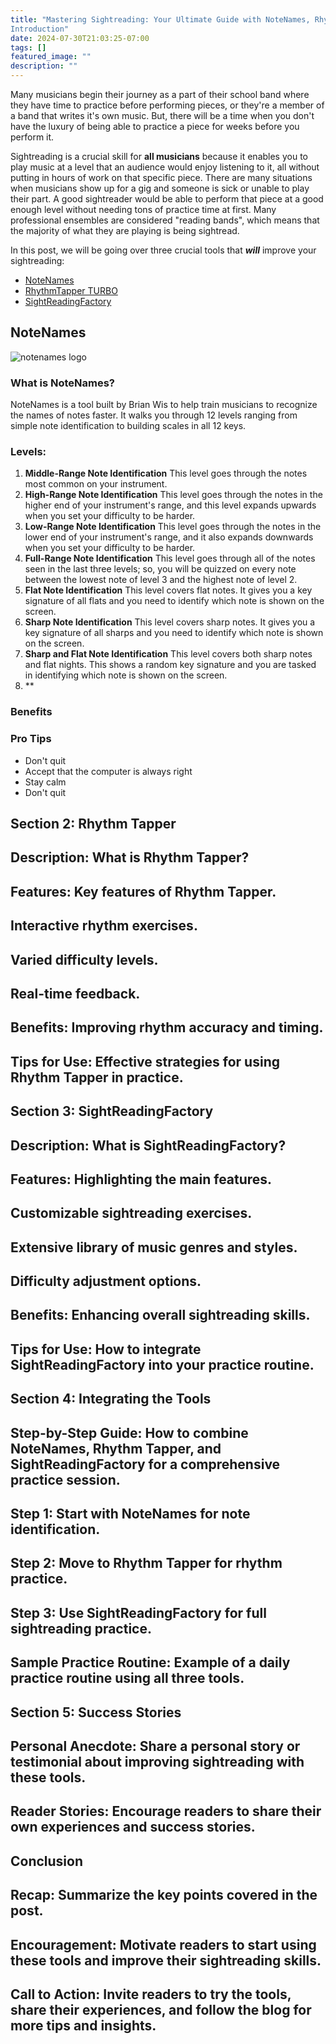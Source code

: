 ```yaml
---
title: "Mastering Sightreading: Your Ultimate Guide with NoteNames, Rhythm Tapper, and SightReadingFactory
Introduction"
date: 2024-07-30T21:03:25-07:00
tags: []
featured_image: ""
description: ""
---
```


Many musicians begin their journey as a part of their school band where they have time to practice before performing pieces, or they're a member of a band that writes it's own music. But, there will be a time when you don't have the luxury of being able to practice a piece for weeks before you perform it.

Sightreading is a crucial skill for **all musicians** because it enables you to play music at a level that an audience would enjoy listening to it, all without putting in hours of work on that specific piece. There are many situations when musicians show up for a gig and someone is sick or unable to play their part. A good sightreader would be able to perform that piece at a good enough level without needing tons of practice time at first. Many professional ensembles are considered "reading bands", which means that the majority of what they are playing is being sightread.

In this post, we will be going over three crucial tools that ***will*** improve your sightreading:
 - [NoteNames](https://brianwis.com/notenames/#)
 - [RhythmTapper TURBO](https://apps.apple.com/us/app/rhythmtapper-turbo/id1447284690)
 - [SightReadingFactory](https://www.sightreadingfactory.com/app)

## NoteNames

![notenames logo](/img/post_img/NNlogo.png)

### What is NoteNames?

NoteNames is a tool built by Brian Wis to help train musicians to recognize the names of notes faster. It walks you through 12 levels ranging from simple note identification to building scales in all 12 keys.

### Levels:

 1. **Middle-Range Note Identification** This level goes through the notes most common on your instrument.
 2. **High-Range Note Identification** This level goes through the notes in the higher end of your instrument's range, and this level expands upwards when you set your difficulty to be harder.
 3. **Low-Range Note Identification** This level goes through the notes in the lower end of your instrument's range, and it also expands downwards when you set your difficulty to be harder.
 4. **Full-Range Note Identification** This level goes through all of the notes seen in the last three levels; so, you will be quizzed on every note between the lowest note of level 3 and the highest note of level 2.
 5. **Flat Note Identification** This level covers flat notes. It gives you a key signature of all flats and you need to identify which note is shown on the screen.
 6. **Sharp Note Identification** This level covers sharp notes. It gives you a key signature of all sharps and you need to identify which note is shown on the screen.
 7. **Sharp and Flat Note Identification** This level covers both sharp notes and flat nights. This shows a random key signature and you are tasked in identifying which note is shown on the screen.
 8. **

### Benefits


### Pro Tips

 - Don't quit
 - Accept that the computer is always right
 - Stay calm
 - Don't quit

## Section 2: Rhythm Tapper


## Description: What is Rhythm Tapper?


## Features: Key features of Rhythm Tapper.


## Interactive rhythm exercises.


## Varied difficulty levels.


## Real-time feedback.


## Benefits: Improving rhythm accuracy and timing.


## Tips for Use: Effective strategies for using Rhythm Tapper in practice.


## Section 3: SightReadingFactory


## Description: What is SightReadingFactory?


## Features: Highlighting the main features.


## Customizable sightreading exercises.


## Extensive library of music genres and styles.


## Difficulty adjustment options.


## Benefits: Enhancing overall sightreading skills.


## Tips for Use: How to integrate SightReadingFactory into your practice routine.


## Section 4: Integrating the Tools


## Step-by-Step Guide: How to combine NoteNames, Rhythm Tapper, and SightReadingFactory for a comprehensive practice session.


## Step 1: Start with NoteNames for note identification.


## Step 2: Move to Rhythm Tapper for rhythm practice.


## Step 3: Use SightReadingFactory for full sightreading practice.


## Sample Practice Routine: Example of a daily practice routine using all three tools.


## Section 5: Success Stories


## Personal Anecdote: Share a personal story or testimonial about improving sightreading with these tools.


## Reader Stories: Encourage readers to share their own experiences and success stories.


## Conclusion


## Recap: Summarize the key points covered in the post.


## Encouragement: Motivate readers to start using these tools and improve their sightreading skills.


## Call to Action: Invite readers to try the tools, share their experiences, and follow the blog for more tips and insights.